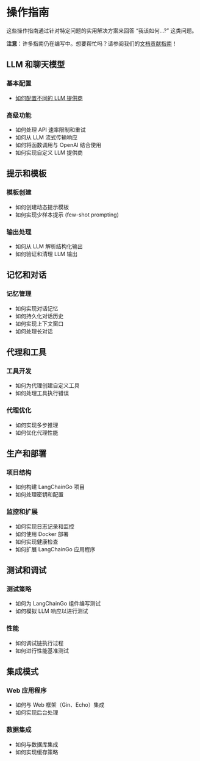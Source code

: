 # 操作指南

这些操作指南通过针对特定问题的实用解决方案来回答 “我该如何...?” 这类问题。

**注意**：许多指南仍在编写中。想要帮忙吗？请参阅我们的[文档贡献指南](/docs/contributing/documentation)！

## LLM 和聊天模型

### 基本配置
- [如何配置不同的 LLM 提供商](./configure-llm-providers)

### 高级功能
- 如何处理 API 速率限制和重试
- 如何从 LLM 流式传输响应
- 如何将函数调用与 OpenAI 结合使用
- 如何实现自定义 LLM 提供商

## 提示和模板

### 模板创建
- 如何创建动态提示模板
- 如何实现少样本提示 (few-shot prompting)

### 输出处理
- 如何从 LLM 解析结构化输出
- 如何验证和清理 LLM 输出

## 记忆和对话

### 记忆管理
- 如何实现对话记忆
- 如何持久化对话历史
- 如何实现上下文窗口
- 如何处理长对话

## 代理和工具

### 工具开发
- 如何为代理创建自定义工具
- 如何处理工具执行错误

### 代理优化
- 如何实现多步推理
- 如何优化代理性能

## 生产和部署

### 项目结构
- 如何构建 LangChainGo 项目
- 如何处理密钥和配置

### 监控和扩展
- 如何实现日志记录和监控
- 如何使用 Docker 部署
- 如何实现健康检查
- 如何扩展 LangChainGo 应用程序

## 测试和调试

### 测试策略
- 如何为 LangChainGo 组件编写测试
- 如何模拟 LLM 响应以进行测试

### 性能
- 如何调试链执行过程
- 如何进行性能基准测试

## 集成模式

### Web 应用程序
- 如何与 Web 框架（Gin、Echo）集成
- 如何实现后台处理

### 数据集成
- 如何与数据库集成
- 如何实现缓存策略
